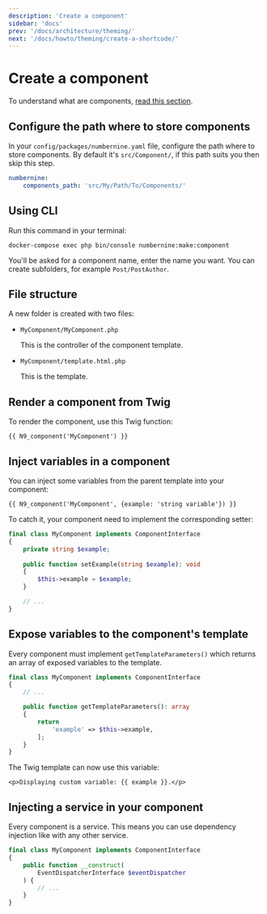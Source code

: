 ```yaml
---
description: 'Create a component'
sidebar: 'docs'
prev: '/docs/architecture/theming/'
next: '/docs/howto/theming/create-a-shortcode/'
---
```


# Create a component

To understand what are components, [read this section](/docs/architecture/theming/#components).

## Configure the path where to store components

In your `config/packages/numbernine.yaml` file, configure the path where to store components.
By default it's `src/Component/`, if this path suits you then skip this step.

```yaml
numbernine:
    components_path: 'src/My/Path/To/Components/'
```

## Using CLI

Run this command in your terminal:
```
docker-compose exec php bin/console numbernine:make:component
```

You'll be asked for a component name, enter the name you want.
You can create subfolders, for example `Post/PostAuthor`.

## File structure

A new folder is created with two files:

* `MyComponent/MyComponent.php`

  This is the controller of the component template.

* `MyComponent/template.html.php`

  This is the template.

## Render a component from Twig

To render the component, use this Twig function:

```twig
{{ N9_component('MyComponent') }}
```

## Inject variables in a component

You can inject some variables from the parent template into your component:

```twig
{{ N9_component('MyComponent', {example: 'string variable'}) }}
```

To catch it, your component need to implement the corresponding setter:

```php
final class MyComponent implements ComponentInterface
{
    private string $example;
    
    public function setExample(string $example): void
    {
        $this->example = $example;
    }

    // ...
}
```

## Expose variables to the component's template

Every component must implement `getTemplateParameters()` which returns an array of exposed
variables to the template.

```php
final class MyComponent implements ComponentInterface
{
    // ...

    public function getTemplateParameters(): array
    {
        return 
            'example' => $this->example,
        ];
    }
}
```

The Twig template can now use this variable:

```twig
<p>Displaying custom variable: {{ example }}.</p>
```

## Injecting a service in your component

Every component is a service. This means you can use dependency injection like with any other service.

```php
final class MyComponent implements ComponentInterface
{
    public function __construct(
        EventDispatcherInterface $eventDispatcher
    ) {
        // ...
    }
}
```
